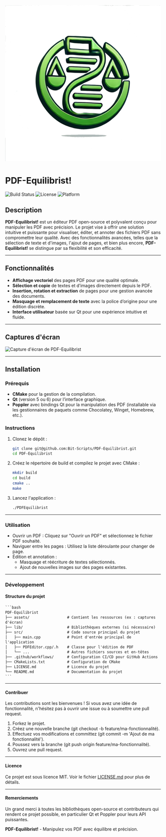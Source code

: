 # ![PDF-Equilibrist Logo](assets/logo/PDF-Equilibrist-logo.png)

# PDF-Equilibrist!

![Build Status](https://github.com/Bit-Scripts/PDF-Equilibrist/workflows/build.yml/badge.svg)
![License](https://img.shields.io/github/license/Bit-Scripts/PDF-Equilibrist)
![Platform](https://img.shields.io/badge/platform-linux%20|%20macOS%20|%20windows-lightgrey)

## Description

**PDF-Equilibrist!** est un éditeur PDF open-source et polyvalent conçu pour manipuler les PDF avec précision. Le projet vise à offrir une solution intuitive et puissante pour visualiser, éditer, et annoter des fichiers PDF sans compromettre leur qualité. Avec des fonctionnalités avancées, telles que la sélection de texte et d'images, l'ajout de pages, et bien plus encore, **PDF-Equilibrist!** se distingue par sa flexibilité et son efficacité.

---

## Fonctionnalités

- **Affichage vectoriel** des pages PDF pour une qualité optimale.
- **Sélection et copie** de textes et d’images directement depuis le PDF.
- **Insertion, rotation et extraction** de pages pour une gestion avancée des documents.
- **Masquage et remplacement de texte** avec la police d’origine pour une édition discrète.
- **Interface utilisateur** basée sur Qt pour une expérience intuitive et fluide.

---

## Captures d'écran

![Capture d'écran de PDF-Equilibrist](assets/screenshots/screenshot1.png)

---

## Installation

### Prérequis

- **CMake** pour la gestion de la compilation.
- **Qt** (version 5 ou 6) pour l’interface graphique.
- **Poppler** avec bindings Qt pour la manipulation des PDF (installable via les gestionnaires de paquets comme Chocolatey, Winget, Homebrew, etc.).

### Instructions

1. Clonez le dépôt :
   ```bash
   git clone git@github.com:Bit-Scripts/PDF-Equilibrist.git
   cd PDF-Equilibrist
   ```

2. Créez le répertoire de build et compilez le projet avec CMake :
    ```bash
    mkdir build
    cd build
    cmake ..
    make
    ```
   
3. Lancez l'application :
    ```bash
    ./PDFEquilibrist
    ```
---

### Utilisation

- Ouvrir un PDF : Cliquez sur "Ouvrir un PDF" et sélectionnez le fichier PDF souhaité.
- Naviguer entre les pages : Utilisez la liste déroulante pour changer de page.
- Édition et annotation :
  - Masquage et réécriture de textes sélectionnés.
  - Ajout de nouvelles images sur des pages existantes.

---

### Développement

#### Structure du projet

    ```bash
    PDF-Equilibrist
    ├── assets/                 # Contient les ressources (ex : captures d'écran)
    ├── lib/                    # Bibliothèques externes (si nécessaire)
    ├── src/                    # Code source principal du projet
    │   ├── main.cpp            # Point d'entrée principal de l'application
    │   ├── PDFEditor.cpp/.h    # Classe pour l'édition de PDF
    │   └── ...                 # Autres fichiers sources et en-têtes
    ├── .github/workflows/      # Configuration CI/CD pour GitHub Actions
    ├── CMakeLists.txt          # Configuration de CMake
    ├── LICENSE.md              # Licence du projet
    └── README.md               # Documentation du projet
    ```

---

#### Contribuer

Les contributions sont les bienvenues ! Si vous avez une idée de fonctionnalité, n'hésitez pas à ouvrir une issue ou à soumettre une pull request.

1. Forkez le projet.
2. Créez une nouvelle branche (git checkout -b feature/ma-fonctionnalité).
3. Effectuez vos modifications et committez (git commit -m 'Ajout de ma fonctionnalité').
4. Poussez vers la branche (git push origin feature/ma-fonctionnalité).
5. Ouvrez une pull request.

---

#### Licence

Ce projet est sous licence MIT. Voir le fichier [LICENSE.md](./LICENSE.md) pour plus de détails.

---

#### Remerciements

Un grand merci à toutes les bibliothèques open-source et contributeurs qui rendent ce projet possible, en particulier Qt et Poppler pour leurs API puissantes.

**PDF-Equilibrist!** - Manipulez vos PDF avec équilibre et précision.